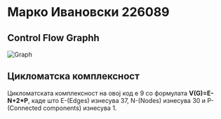 # Марко Ивановски 226089

## Control Flow Graphh
![Graph]()
## Цикломатска комплексност
Цикломатската комплексност на овој код е 9 со формулата <b>V(G)=E-N+2*P</b>, каде што E-(Edges) изнесува 37, N-(Nodes) изнесува 30 и P-(Connected components) изнесува 1.
